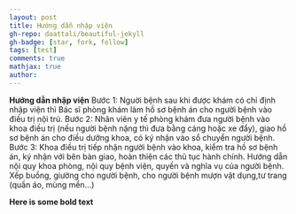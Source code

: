 ```yaml
---
layout: post
title: Hướng dẫn nhập viện
gh-repo: daattali/beautiful-jekyll
gh-badge: [star, fork, follow]
tags: [test]
comments: true
mathjax: true
author: 
---
```


**Hướng dẫn nhập viện**
Bước 1: Nguời bệnh sau khi được khám có chỉ định nhập viện thì Bác sĩ phòng khám làm hồ sơ bệnh án cho người bệnh vào điều trị nội trú.
Bước 2: Nhân viên y tế phòng khám đưa người bệnh vào khoa điều trị (nếu người bệnh nặng thì đưa bằng cáng hoặc xe đẩy), giao hồ sơ bệnh án cho điều dưỡng khoa, có ký nhận vào sổ chuyển người bệnh.
Bước 3: Khoa điều trị tiếp nhận người bệnh vào khoa, kiểm tra hồ sơ bệnh án, ký nhận với bên bàn giao, hoàn thiện các thủ tục hành chính. Hướng dẫn nội quy khoa phòng, nội quy bệnh viện, quyền và nghĩa vụ của người bệnh. Xếp buồng, giường cho người bệnh, cho người bệnh mượn vật dụng,tư trang (quần áo, mùng mền...)


**Here is some bold text**

## 


